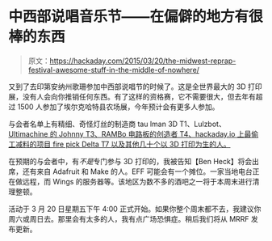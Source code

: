 # 中西部说唱音乐节——在偏僻的地方有很棒的东西

> 原文：<https://hackaday.com/2015/03/20/the-midwest-reprap-festival-awesome-stuff-in-the-middle-of-nowhere/>

又到了去印第安纳州歌珊参加中西部说唱节的时候了。这是全世界最大的 3D 打印展，没有人会向你推销任何东西。有了这样的资格赛，它不需要很大，但去年有超过 1500 人参加了埃尔克哈特县农场展，今年预计会有更多人参加。

与会者名单上有精细、奇怪灯丝的制造商 tau lman 3D T1、Lulzbot、 [Ultimachine 的 Johnny T3、RAMBo 电路板的创造者 T4、hackaday.io 上最偷工减料的项目 fire pick Delta T7 以及其他几十个以 3D 打印为生的人。](https://ultimachine.com/)

在预期的与会者中，有*不是*专门参与 3D 打印的，我被告知【Ben Heck】将会出席，还有来自 Adafruit 和 Make 的人。EFF 可能会有一个摊位。一家当地电台正在做远程，而 Wings 的服务器等。该地区为数不多的酒吧之一将于本周末进行清理整顿。

活动于 3 月 20 日星期五下午 4:00 正式开始。如果你整个周末都不去，我建议你周六或周日去。那里会有太多的人，我有点广场恐惧症。稍后我们将从 MRRF 发布更新。